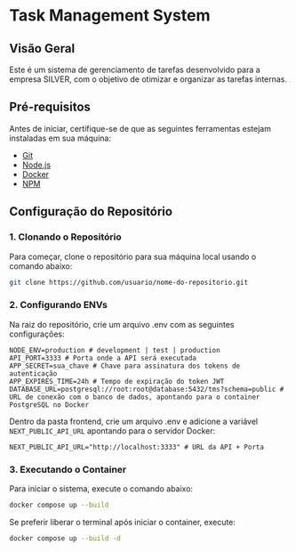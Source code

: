 # Task Management System

## Visão Geral

Este é um sistema de gerenciamento de tarefas desenvolvido para a empresa SILVER, com o objetivo de otimizar e organizar as tarefas internas.

## Pré-requisitos

Antes de iniciar, certifique-se de que as seguintes ferramentas estejam instaladas em sua máquina:

- [Git](https://git-scm.com/)
- [Node.js](https://nodejs.org/)
- [Docker](https://www.docker.com/)
- [NPM](https://www.npmjs.com/)

## Configuração do Repositório

### 1. Clonando o Repositório

Para começar, clone o repositório para sua máquina local usando o comando abaixo:

```bash
git clone https://github.com/usuario/nome-do-repositorio.git
```

### 2. Configurando ENVs

Na raiz do repositório, crie um arquivo .env com as seguintes configurações:

```.env
NODE_ENV=production # development | test | production
API_PORT=3333 # Porta onde a API será executada
APP_SECRET=sua_chave # Chave para assinatura dos tokens de autenticação
APP_EXPIRES_TIME=24h # Tempo de expiração do token JWT
DATABASE_URL=postgresql://root:root@database:5432/tms?schema=public # URL de conexão com o banco de dados, apontando para o container PostgreSQL no Docker
```

Dentro da pasta frontend, crie um arquivo .env e adicione a variável `NEXT_PUBLIC_API_URL` apontando para o servidor Docker:

```.env
NEXT_PUBLIC_API_URL="http://localhost:3333" # URL da API + Porta
```

### 3. Executando o Container

Para iniciar o sistema, execute o comando abaixo:

```bash
docker compose up --build
```

Se preferir liberar o terminal após iniciar o container, execute:

```bash
docker compose up --build -d
```
